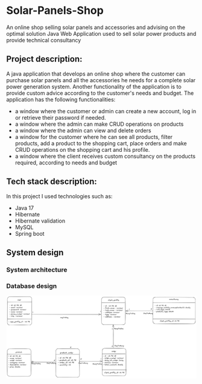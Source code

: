 # Solar-Panels-Shop
An online shop selling solar panels and accessories and advising on the optimal solution
Java Web Application used to sell solar power products and provide technical consultancy

## Project description:
A java application that develops an online shop where the customer can purchase solar panels and all the accessories he needs for a complete solar power generation system. Another functionality of the application is to provide custom advice according to the customer's needs and budget.
The application has the following functionalities:
- a window where the customer or admin can create a new account, log in or retrieve their password if needed.
- a window where the admin can make CRUD operations on products
- a window where the admin can view and delete orders
- a window for the customer where he can see all products, filter products, add a product to the shopping cart, place orders and make CRUD operations on the shopping cart and his profile.
- a window where the client receives custom consultancy on the products required, according to needs and budget

## Tech stack description:
In this project I used technologies such as:
- Java 17
- Hibernate
- Hibernate validation
- MySQL
- Spring boot

## System design

### System architecture

### Database design
![diagrama bazei de date.png](documents%2Fdesign%2Fdiagrama%20bazei%20de%20date.png)